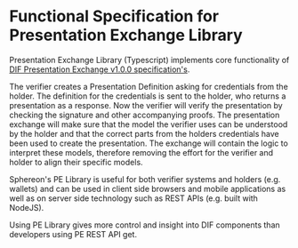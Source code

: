 # Functional Specification for Presentation Exchange Library

Presentation Exchange Library (Typescript) implements core functionality of [DIF Presentation Exchange v1.0.0 specification's](https://identity.foundation/presentation-exchange/).

The verifier creates a Presentation Definition asking for credentials from the holder. The definition for the credentials is sent to the holder, who returns a presentation as a response. Now the verifier will verify the presentation by checking the signature and other accompanying proofs. The presentation exchange will make sure that the model the verifier uses can be understood by the holder and that the correct parts from the holders credentials have been used to create the presentation. The exchange will contain the logic to interpret these models, therefore removing the effort for the verifier and holder to align their specific models.

Sphereon's PE Library is useful for both verifier systems and holders (e.g. wallets) and can be used in client side browsers and mobile applications as well as on server side technology such as REST APIs (e.g. built with NodeJS).

Using PE Library gives more control and insight into DIF components than developers using PE REST API get.